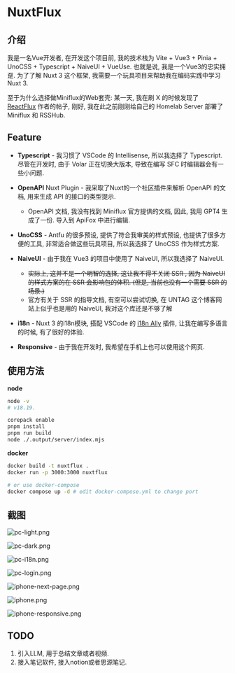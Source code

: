 # NuxtFlux

## 介绍

我是一名Vue开发者, 在开发这个项目前, 我的技术栈为 Vite + Vue3 + Pinia + UnoCSS + Typescript + NaiveUI + VueUse. 也就是说, 我是一个Vue3的忠实拥趸. 为了了解 Nuxt 3 这个框架, 我需要一个玩具项目来帮助我在编码实践中学习 Nuxt 3.

至于为什么选择做Miniflux的Web套壳: 某一天, 我在刷 X 的时候发现了 [ReactFlux](https://github.com/electh/ReactFlux) 作者的帖子, 刚好, 我在此之前刚刚给自己的 Homelab Server 部署了 Miniflux 和 RSSHub.

## Feature

- **Typescript** - 我习惯了 VSCode 的 Intellisense, 所以我选择了 Typescript. 尽管在开发时, 由于 Volar 正在切换大版本, 导致在编写 SFC 时编辑器会有一些小问题.

- **OpenAPI** Nuxt Plugin - 我采取了Nuxt的一个社区插件来解析 OpenAPI 的文档, 用来生成 API 的接口的类型提示.

  - OpenAPI 文档, 我没有找到 Miniflux 官方提供的文档, 因此, 我用 GPT4 生成了一份. 导入到 ApiFox 中进行编辑.

- **UnoCSS** - Antfu 的很多预设, 提供了符合我审美的样式预设, 也提供了很多方便的工具, 非常适合做这些玩具项目, 所以我选择了 UnoCSS 作为样式方案.

- **NaiveUI** - 由于我在 Vue3 的项目中使用了 NaiveUI, 所以我选择了 NaiveUI.

  - ~~实际上, 这并不是一个明智的选择, 这让我不得不关闭 SSR , 因为 NaiveUI 的样式方案的在 SSR 会影响包的体积. (但是, 当前也没有一个需要 SSR 的场景.)~~
  - 官方有关于 SSR 的指导文档, 有空可以尝试切换, 在 UNTAG 这个博客网站上似乎也是用的 NaiveUI, 我对这个库还是不够了解

- **i18n** - Nuxt 3 的i18n模块, 搭配 VSCode 的 [i18n Ally](https://github.com/lokalise/i18n-ally) 插件, 让我在编写多语言的时候, 有了很好的体验.

- **Responsive** - 由于我在开发时, 我希望在手机上也可以使用这个网页.

## 使用方法

**node**

```bash
node -v
# v18.19.

corepack enable
pnpm install
pnpm run build
node ./.output/server/index.mjs
```

**docker**

```bash
docker build -t nuxtflux .
docker run -p 3000:3000 nuxtflux

# or use docker-compose
docker compose up -d # edit docker-compose.yml to change port
```

## 截图

<div style="max-width: 80ch; margin: 1rem auto">

![pc-light.png](./screenshots/pc-light.png)

![pc-dark.png](./screenshots/pc-dark.png)

![pc-i18n.png](./screenshots/pc-i18n.png)

![pc-login.png](./screenshots/pc-login.png)

![iphone-next-page.png](./screenshots/iphone-next-page.png)

![iphone.png](./screenshots/iphone.png)

![iphone-responsive.png](./screenshots/iphone-responsive.png)

</div>

## TODO

1. 引入LLM, 用于总结文章或者视频.
2. 接入笔记软件, 接入notion或者思源笔记.
